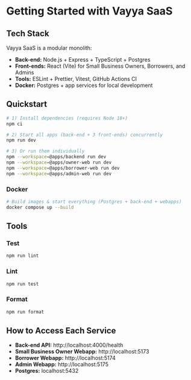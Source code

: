 # Getting Started with Vayya SaaS

## Tech Stack

Vayya SaaS is a modular monolith:

- **Back-end:** Node.js + Express + TypeScript + Postgres
- **Front-ends:** React (Vite) for Small Business Owners, Borrowers, and Admins
- **Tools:** ESLint + Prettier, Vitest, GitHub Actions CI
- **Docker:** Postgres + app services for local development

## Quickstart

```bash
# 1) Install dependencies (requires Node 18+)
npm ci

# 2) Start all apps (back-end + 3 front-ends) concurrently
npm run dev

# 3) Or run them individually
npm --workspace=@apps/backend run dev
npm --workspace=@apps/owner-web run dev
npm --workspace=@apps/borrower-web run dev
npm --workspace=@apps/admin-web run dev
```

### Docker

```bash
# Build images & start everything (Postgres + back-end + webapps)
docker compose up --build
```

## Tools

### Test

```bash
npm run lint
```

### Lint

```bash
npm run test
```

### Format

```bash
npm run format
```

## How to Access Each Service

- **Back-end API:** http://localhost:4000/health
- **Small Business Owner Webapp:** http://localhost:5173
- **Borrower Webapp:** http://localhost:5174
- **Admin Webapp:** http://localhost:5175
- **Postgres:** localhost:5432
